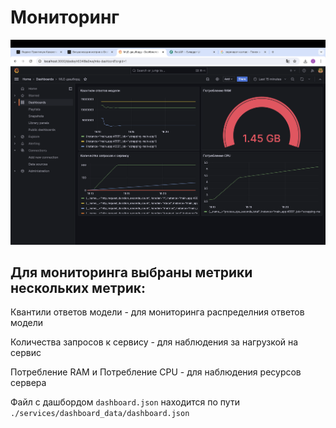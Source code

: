 # Мониторинг

![screenshot](./services/dashboard_data/dashboard_screenshot.png)

## Для мониторинга выбраны метрики нескольких метрик:

Квантили ответов модели - для мониторинга распределния ответов модели

Количества запросов к сервису - для наблюдения за нагрузкой на сервис

Потребление RAM и Потребление CPU - для наблюдения ресурсов сервера

Файл с дашбордом ```dashboard.json``` находится по пути ```./services/dashboard_data/dashboard.json```
